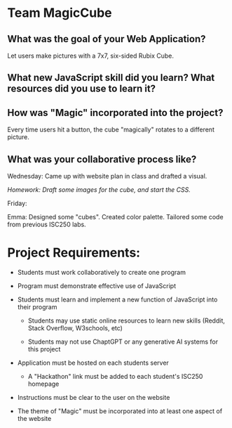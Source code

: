 # Team MagicCube

## What was the goal of your Web Application?

Let users make pictures with a 7x7, six-sided Rubix Cube.  

## What new JavaScript skill did you learn? What resources did you use to learn it?



  

## How was "Magic" incorporated into the project?

Every time users hit a button, the cube "magically" rotates to a different picture. 
  
## What was your collaborative process like?

Wednesday: Came up with website plan in class and drafted a visual.

*Homework: Draft some images for the cube, and start the CSS.*

Friday: 
  
  Emma: Designed some "cubes". Created color palette. Tailored some code from previous ISC250 labs.

# Project Requirements:

- Students must work collaboratively to create one program

- Program must demonstrate effective use of JavaScript

- Students must learn and implement a new function of JavaScript into their program

    - Students may use static online resources to learn new skills (Reddit, Stack Overflow, W3schools, etc)

    - Students may not use ChaptGPT or any generative AI systems for this project

- Application must be hosted on each students server

    - A "Hackathon" link must be added to each student's ISC250 homepage

- Instructions must be clear to the user on the website

- The theme of "Magic" must be incorporated into at least one aspect of the website
